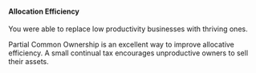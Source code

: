 #### Allocation Efficiency

You were able to replace low productivity businesses with thriving ones.

Partial Common Ownership is an excellent way to improve allocative efficiency. A small continual tax encourages unproductive owners to sell their assets.
